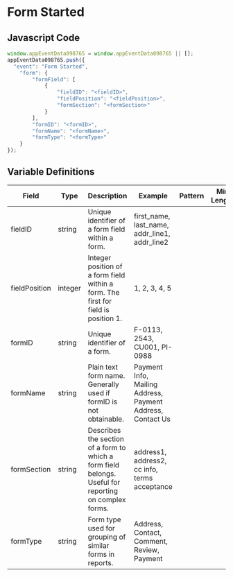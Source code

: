 # Form Started

### 

## Javascript Code
```js
window.appEventData098765 = window.appEventData098765 || [];
appEventData098765.push({
  "event": "Form Started",
    "form": {
        "formField": [
            {
                "fieldID": "<fieldID>",
                "fieldPosition": "<fieldPosition>",
                "formSection": "<formSection>"
            }
        ],
        "formID": "<formID>",
        "formName": "<formName>",
        "formType": "<formType>"
    }
});
```

## Variable Definitions

|Field|Type|Description|Example|Pattern|Min Length|Max Length|Minimum|Maximum|Multiple Of|
| --- | --- | --- | --- | --- | --- | --- | --- | --- | --- |
|fieldID|string|Unique identifier of a form field within a form. |first\_name, last\_name, addr\_line1, addr\_line2|||||||
|fieldPosition|integer|Integer position of a form field within a form.  The first for field is position 1.|1, 2, 3, 4, 5||||1|||
|formID|string|Unique identifier of a form. |F-0113, 2543, CU001, PI-0988|||||||
|formName|string|Plain text form name. Generally used if formID is not obtainable. |Payment Info, Mailing Address, Payment Address, Contact Us|||||||
|formSection|string|Describes the section of a form to which a form field belongs. Useful for reporting on complex forms.|address1, address2, cc info, terms acceptance|||||||
|formType|string|Form type used for grouping of similar forms in reports.  |Address, Contact, Comment, Review, Payment|||||||



